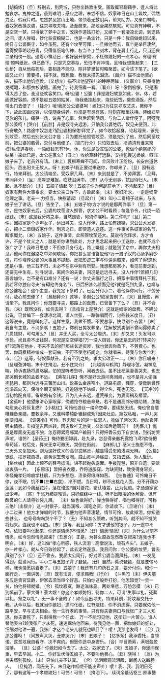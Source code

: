 <!-- { "loadSidebar": true } -->
【胡捣练】〔旦〕辞别去，到荒坵，只愁出路煞生受。画取翼容聊藉手，逢人将此勉哀求。鬼神之道，虽则难明；感应之理，未尝不信。奴家昨日在山上筑坟，偶然力乏，假寐片时。忽然梦见赏山土地，带领着无数阴兵，前来助力。又亲口嘱咐，着奴家改换衣装，往京寻取夫壻。及至醒来，那坟台果然筑就。可见真有神明，不是空空一梦。只得依了梦中之言，改换作道姑打扮。又编下一套凄凉北调，到途路之间，逢人弹唱，抄化些资粮糊口，也是一条生计。只是一件：我自做媳妇以来，终日与公婆厮守，如今虽死，还有个坟茔可拜；一旦撇他而去，真个是举目凄然。喜得奴家略晓丹青，只得借纸笔传神，权当个丁兰刻木，背在肩上行走，只当还典二亲相傍一般。遇着小祥忌日，也好展开祭奠，不枉做媳妇的一点孝心。有理!有理!颜料纸张，俱已备下。只是凭空摹拟，恐怕不肯神情。且待我想象起来！
【三仙桥】自从他每死后，要相逢不能勾，除非梦里暂时略聚首。如今该下笔了。〔欲画又止介〕苦要描，描不就，暗想像，教我未描先泪流。〔画介〕描不出他苦心头，描不出他饥症侯。〔又想介〕描不出他望孩儿的睁睁两眸，〔又画介〕只昼得他发飕飕，和那衣衫敞垢。画完了。待我细看一看。〔看介〕呀！像倒极像，只是画得太苦了些，全没些欢容笑口。呀!公婆！公婆！非是媳妇故意如此，休，休，若画做好容颜，须不是赵五娘的姑舅。
待我悬挂起来，烧些纸饯，奠些酒饭，然后带出门去便了！〔挂介〕嗳!我那公公婆婆呵！媳妇只为往京寻取丈夫，撇你不下，故此图画仪容，以便随身供养。你须是有灵有感，时刻在暗里扶持。待媳妇早见你的孩儿，痛哭一场，说完了心事，然后赶到阴司，与你二人做伴便了。阿呀我那公婆呵！[哭介]
【前腔】非是奴寻夫远游，只怕我公婆绝后。奴见夫便回，此行安敢久！路途中奴怎走?望公婆相保佑!拜完了。如今收拾起身。论起理来，该先别坟茔，然后去别张太公才是；只为要托他照管坟茔，须是先别了他，然后同至坟前，把公婆的骸骨，交付与他便了。〔锁门行介〕只怕奴去后，冷清清有谁来祭扫?纵使遇春秋，一陌纸钱怎有?休，休，你生是受冻馁的公婆，死做个绝祭祀的姑舅！来此已是，太公在家么?〔丑上〕收拾草鞋行远路，安排包裹送娇娘。呀!五娘子来了，老员外有请。〔末上〕衰柳寒蝉不可闻，金风败叶正纷纷。长安古道休回头，西出阳关无故人。呀！五娘子!我正要过来送你，你却来了。〔旦〕因有远行，特来拜别。太公请端坐，受奴家几拜。〔末〕来到就是了，不劳拜罢。〔旦拜，末同拜介〕〔旦〕高厚恩难报，临歧泪满巾。〔末〕从今无别事，拭目待归人。〔末起，旦不起介〕〔末〕五娘子请起!呀！五娘子你为何跪在地下，不肯起来?〔旦〕奴家有两件大事奉求，要太公亲口许下，方敢起来。〔末〕孝妇所求，一定是纲常伦理之事。老夫一
力担当，快些请起!〔旦起介〕〔末〕叫小二看椅子过来，与五娘子坐了讲话。〔旦〕告坐了。〔末〕五娘子!你方才说的是那两件事？〔旦〕第一件，是怕奴家去后，公婆的坟莹没人照管，求太公不时看顾；每逢节令，代烧一陌纸钱。〔末〕这是我分内之事，自然照管，何须你瞩咐。第二件呢?〔旦〕第二件，因奴家是个少年女子，远出寻夫，没人作伴，路上怕有嫌疑，求公公大发婆心，把小二借舆奴家作伴。到京之日，即便遗人送还。这一件事关系奴家的名节，断求慨允。〔末〕五娘子，这件事情，此照管坟茔还大。莫说待你拜求，方才肯许，不是个仗义之人；就是听你讲到此处，方才思念起来把小工送你，也就不成个张广才了！我昨日思想：不但你只身行走，路上嫌疑；就是到了京中，舆你丈夫相见，他问你在途路之中如何歇宿，你把甚么言语答应他?万一男子汉的心肠多疑少信，将你埋葬公婆的大事且不提起，反把形迹二宇与你讲谕超来，如何了得!这也还是小事。他三载不归，未必不在京中别有所娶。我想那房家小，看见前妻走到，还要无中生有，别寻说话，离间你的夫妻，问况是远远寻夫，没人作伴?若把几句恶言加你，岂不是有口难分？还有一说：你丈夫临行之日，把家中事情拜托于我，我若容你独自寻夫“有碍他终身名节，日后把甚么颜面见他?就是死到九泉，也鸡与你公婆相会！这个主意，我先定下多时了。已会分付小二，着他伴你同行。不劳分付，放心前去便了！〔旦起拜介〕这等，多谢公公!奴家告别了。〔末〕且慢些，再请坐下。我且问你：你既要寻夫，那路上的盘费，已曾备下了么？〔旦〕并不会有。〔末〕既然没有，如何去得？〔旦指背上琵琶介〕这就是奴家的盘费。不瞒公公说，已曾编下一套凄凉北调，谱人丝弦，一路弹唱而行，讨些钱米度日。〔丑〕这等说来，竟是叫化了。这样生意，我做不惯。不要总承，快寻别个去罢！ [末]我自有主意，不消多嘴！五娘子，你前日剪发葬亲，往解放货卖倒不曾问得你卖了几贯钱财，可勾用么?〔旦〕并无人买，全亏太公周济。〔末〕却又来！头发可以作髭，尚且卖不出钱财，何况是空空弹唱?万一没人舆钱，你还是去的好?转来的好?流落在他乡，不来不去的好?那些长途资斧，我也曾舆你备下，不劳费心。也罢，你既费精神编成一套词曲，不可不使老朽闻之。你就唱来，待我与你发个利市。〔旦〕这等，待奴家献丑。若有不到之处，求太公改正一二。〔末〕你且唱来！〔旦理弦弹唱，末不住掩泪，丑不住哭介〕
【北越调斗鹤鹑】静理冰弦，凝神息喘，待诉衷肠将眉略展。怕的是听者愁听，闻者去远。虽不比杞粱妻善哭夫，也去那哭倒长城的孟姜不远。
【紫花儿序】俺不是好云游间离闺阃，也不是背人偷强抱琵琶，都则为远寻夫苦历山川。说甚么金莲窄小，道路屯邅，鞋穿，便做到骨葬沟渠首向天，保得个面无惭腆。好追随地下姑嫜，得全名，死也无冤。
【天净沙】当初始配良缘，备飨飧有余钱。只为儿夫去远，遭荒罹变，为妻庸祸及椿萱。
【金蕉叶】他望账济心穿眼穿，俺遭抢夺粮悬命悬。若不是遇高邻分粮助饍，怎能勾慰亲心将灰复燃?
【小桃红】可怜他游丝一缕命空牵，要续愁无线。俺也曾自餍糟糠备亲膳，要救余年，又谁料攀辕卧辙翻成劝?因来灶边，窥奴私咽，一声儿哭倒便归泉。
【调笑令】可怜，葬无钱!亏的是一位恩人，竟做了两次天。他助丧非强由情愿。实指望吉回凶转，因灾致祥无他变，又谁知后运同前！
【秃厮儿】俺虽是厚面皮无羞不腆，怎忍得累高邻鬻产输田？只得把香云剪下自卖钱，到街坊哭声喧，谁怜?
【圣药王】俺待要图卸肩，赴九泉，怎忍得亲骸朽露饱飞鸢?欲待把命苟延，较后先，算来无幸可徼天，哭倒在街前。
【麻郎儿】感义士施恩不倦，二天外又复加天。则为这好仗义的高邻忒煞贤，越显得受恩的浅深无辨。
【么篇】徒跣，把罗裙自捻，裹黄泥去筑坟圈。威山灵神通昼显，又指去路，劝人赴远。
【络丝娘】因此上顾不的鞋弓捻浅，讲不起抛头露面。手拨琵琶，原非自遗，要诉出衷肠一片。
【东原乐】暂把丧衣覆，乔将道服穿。为缺资财，致使得身容变。休怪俺孝妇啼痕学杜鹃，只为多愁怨，渍染得缞麻如茜。
【拙鲁速】可怜俺日不停，夜不眠，饥不■{左■右食}，冷不燃。当日呵，辨不出桃花人面，分不开藕办金莲；到如今藕丝花片，落在谁边?自对菱花，错认椿萱，止为忧煎。才通道家宽出少年。
〔尾〕千愁万绪提难徧，只好绾绦中一线。听不出眼泪的休解囊。但有酸鼻的仁人请将钞袋儿展。
〔末〕做也做得好，弹也弹得好，唱也唱得好，可称三绝!〔出银介〕这一封银子，就当润喉、润笔之资，你请收下。〔旦谢介〕〔末〕小二过来！他方才弹唱的时节，我便为他声音凄楚，情节可怜，故此掉泪。你知道些甚么，
也号号啕啕哭个不了？〔丑〕不知甚么原故，听到其间，就不知不觉哭将起来。连我也不明白。〔末〕这等，我且问你：方才送他的银子，万一途中不勾，依旧要叫化起来，你还是情愿?不情愿?〔丑〕情愿!情愿!〔末〕为什么以前不情愿，如今忽然情愿起来?〔丑想介〕正是，为甚么原故忽然改变起来?连我也不明白。〔末〕好，这叫做“孝心所感，铁人流泪；高僧说法，顽石点头”。五娘子，你一片孝心，就从今日效验起了，此去定然遂意。我且问你：你公婆的坟茔，曾去拜别了么?〔旦〕还不曾去。要屈太公同行，好对着公婆当面拜托。〔末〕一发见得到。就请同行。叫小二与五娘子背了琵琶。〔丑〕自然。莫说琵琶，就是要带马桶，我也情愿挑着走了。〔末〕五娘子！我还有几句药石之言，要分付你。和你一面行走，一面讲罢。〔旦〕既有法言，便求赐教!〔行介〕
【斗黑?】〔末〕伊夫壻多应是贵官显爵，伊家去须当审个好恶。只怕你这般乔打扮，他怎知觉?一贵一贫，怕他将错就错。〔合〕孤坟寂寞，路途滋味恶。两处堪悲，万愁怎摸
〔末〕已到填前了。蔡大哥！蔡大嫂！你这个孝顺媳妇，待你二人，可谓“生事以礼，死葬以礼，祭之以礼”，无一事不全的了！如今远出寻夫，特来拜别，将坟墓交托于我。从今以后，我就当你媳妇，逢时化纸，过节烧钱，你不消虑得。只要保佑他一路平安，早与丈夫相会。他一生行孝的事情，只有你夫妻两口与我张广才三人知道。你夫妻死了，只剩得我一个在此， 万一不能勾见他，这孝妇一片苦心，谁人替他表白?趁我张广才未死，速速保佑他回来。待我见他一面，把你媳妇的好处，细细对他讲一遍，我张广才这个老头儿就死也瞑目了！嗳！我那老友呵！〔旦〕我那公婆呵！〔同放声大哭，丑亦哭介〕〔末〕五娘子！
【忆多娇】我承委托，当领诺。这孤坟我自看守，决不爽约。但愿你途中身安乐。〔合〕举目萧索，满眼盈盈泪落。
〔旦〕公婆！你媳妇如今去了。太公，奴家去了。〔末〕五娘子，你途间保重，早去早回。小二，你好生伏侍五娘子，不要叫他费心。〔丑〕晓得！
〔旦〕为寻夫壻别孤坟，〔末〕只怕儿夫不认真。
〔合〕流泪眼观流泪眼，断肠人送断肠人。
〔旦掩泪，同丑先下。末目送作咽哽不能出声介〕嗳！我、我、我明日死了，那有这等一个孝顺媳妇！可怜！可怜！〔掩泪下〕。
续词余蕞话卷三
    原事搪
